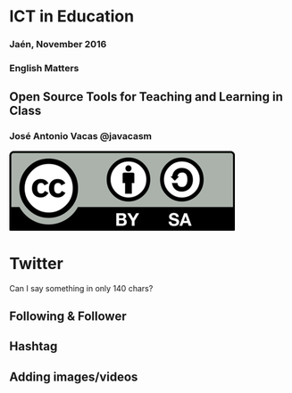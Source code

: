 # ICT in Education

### Jaén, November 2016

### English Matters

## Open Source Tools for Teaching and Learning in Class

### José Antonio Vacas @javacasm

![./Licencia CC.png](./images/Licencia_CC.png)


# Twitter

Can I say something in only 140 chars?

## Following & Follower


## Hashtag


## Adding images/videos
